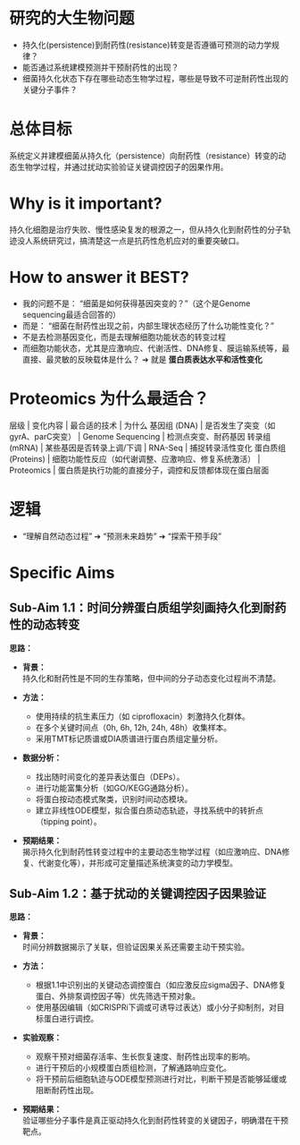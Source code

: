 # 研究的大生物问题
- 持久化(persistence)到耐药性(resistance)转变是否遵循可预测的动力学规律？
- 能否通过系统建模预测并干预耐药性的出现？
- 细菌持久化状态下存在哪些动态生物学过程，哪些是导致不可逆耐药性出现的关键分子事件？

# 总体目标
系统定义并建模细菌从持久化（persistence）向耐药性（resistance）转变的动态生物学过程，并通过扰动实验验证关键调控因子的因果作用。

# Why is it important?
持久化细胞是治疗失败、慢性感染复发的根源之一，但从持久化到耐药性的分子轨迹没人系统研究过，搞清楚这一点是抗药性危机应对的重要突破口。

# How to answer it BEST?

- 我的问题不是：
“细菌是如何获得基因突变的？”（这个是Genome sequencing最适合回答的）
- 而是：
“细菌在耐药性出现之前，内部生理状态经历了什么功能性变化？”
- 不是去检测基因变化，而是去理解细胞功能状态的转变过程
- 而细胞功能状态，尤其是应激响应、代谢活性、DNA修复、膜运输系统等，最直接、最灵敏的反映载体是什么？
➔ 就是 **蛋白质表达水平和活性变化**

# Proteomics 为什么最适合？
层级 | 变化内容 | 最合适的技术 | 为什么
基因组 (DNA) | 是否发生了突变（如gyrA、parC突变） | Genome Sequencing | 检测点突变、耐药基因
转录组 (mRNA) | 某些基因是否转录上调/下调 | RNA-Seq | 捕捉转录活性变化
蛋白质组 (Proteins) | 细胞功能性反应（如代谢调整、应激响应、修复系统激活） | Proteomics | 蛋白质是执行功能的直接分子，调控和反馈都体现在蛋白层面


# 逻辑
- “理解自然动态过程” ➔ “预测未来趋势” ➔ “探索干预手段”

# Specific Aims 
## Sub-Aim 1.1：时间分辨蛋白质组学刻画持久化到耐药性的动态转变

**思路：**
- **背景：**  
  持久化和耐药性是不同的生存策略，但中间的分子动态变化过程尚不清楚。

- **方法：**
  - 使用持续的抗生素压力（如 ciprofloxacin）刺激持久化群体。
  - 在多个关键时间点（0h, 6h, 12h, 24h, 48h）收集样本。
  - 采用TMT标记质谱或DIA质谱进行蛋白质组定量分析。

- **数据分析：**
  - 找出随时间变化的差异表达蛋白（DEPs）。
  - 进行功能富集分析（如GO/KEGG通路分析）。
  - 将蛋白按动态模式聚类，识别时间动态模块。
  - 建立非线性ODE模型，拟合蛋白质动态轨迹，寻找系统中的转折点（tipping point）。

- **预期结果：**  
  揭示持久化到耐药性转变过程中的主要动态生物学过程（如应激响应、DNA修复、代谢变化等），并形成可定量描述系统演变的动力学模型。


## Sub-Aim 1.2：基于扰动的关键调控因子因果验证

**思路：**
- **背景：**  
  时间分辨数据揭示了关联，但验证因果关系还需要主动干预实验。

- **方法：**
  - 根据1.1中识别出的关键动态调控蛋白（如应激反应sigma因子、DNA修复蛋白、外排泵调控因子等）优先筛选干预对象。
  - 使用基因编辑（如CRISPRi下调或可诱导过表达）或小分子抑制剂，对目标蛋白进行调控。

- **实验观察：**
  - 观察干预对细菌存活率、生长恢复速度、耐药性出现率的影响。
  - 进行干预后的小规模蛋白质组检测，了解通路响应变化。
  - 将干预前后细胞轨迹与ODE模型预测进行对比，判断干预是否能够延缓或阻断耐药性出现。

- **预期结果：**  
  验证哪些分子事件是真正驱动持久化到耐药性转变的关键因子，明确潜在干预靶点。
